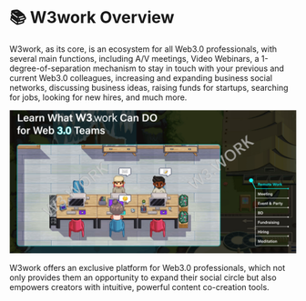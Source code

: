 # 📚 W3work Overview

W3work, as its core, is an ecosystem for all Web3.0 professionals, with several main functions, including A/V meetings, Video Webinars, a 1-degree-of-separation mechanism to stay in touch with your previous and current Web3.0 colleagues, increasing and expanding business social networks, discussing business ideas, raising funds for startups, searching for jobs, looking for new hires, and much more.

![](../../.gitbook/assets/6.png)

W3work offers an exclusive platform for Web3.0 professionals, which not only provides them an opportunity to expand their social circle but also empowers creators with intuitive, powerful content co-creation tools.
